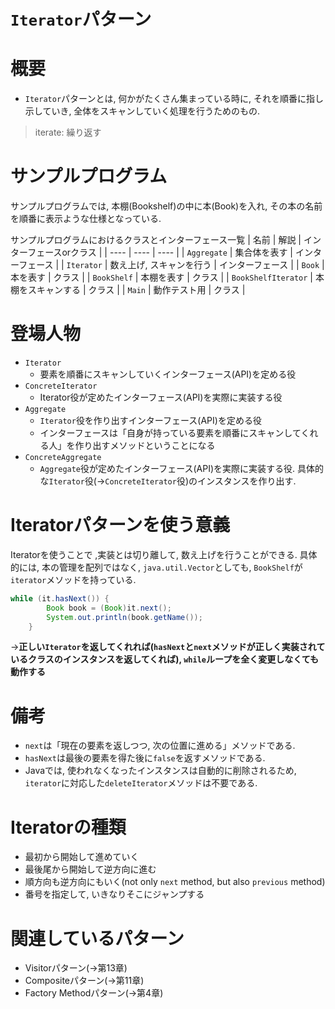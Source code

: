 # `Iterator`パターン

# 概要
- `Iterator`パターンとは, 何かがたくさん集まっている時に, それを順番に指し示していき, 全体をスキャンしていく処理を行うためのもの.
> iterate: 繰り返す

# サンプルプログラム
サンプルプログラムでは, 本棚(Bookshelf)の中に本(Book)を入れ, その本の名前を順番に表示ような仕様となっている.

サンプルプログラムにおけるクラスとインターフェース一覧
|  名前  |  解説 | インターフェースorクラス |
| ---- | ---- | ---- |
| `Aggregate` |  集合体を表す  | インターフェース |
| `Iterator` |  数え上げ, スキャンを行う  | インターフェース |
| `Book` | 本を表す | クラス |
| `BookShelf` | 本棚を表す | クラス |
| `BookShelfIterator` | 本棚をスキャンする | クラス |
| `Main` | 動作テスト用 | クラス |

# 登場人物
- `Iterator`
    - 要素を順番にスキャンしていくインターフェース(API)を定める役
- `ConcreteIterator`
    - Iterator役が定めたインターフェース(API)を実際に実装する役
- `Aggregate`
    - `Iterator`役を作り出すインターフェース(API)を定める役
    - インターフェースは「自身が持っている要素を順番にスキャンしてくれる人」を作り出すメソッドということになる
- `ConcreteAggregate`
    - `Aggregate`役が定めたインターフェース(API)を実際に実装する役. 具体的な`Iterator`役(→`ConcreteIterator`役)のインスタンスを作り出す.

# Iteratorパターンを使う意義
Iteratorを使うことで ,実装とは切り離して, 数え上げを行うことができる.
具体的には, 本の管理を配列ではなく, `java.util.Vector`としても, `BookShelf`が`iterator`メソッドを持っている.
```java
while (it.hasNext()) {
        Book book = (Book)it.next();
        System.out.println(book.getName());
    }
```

→**正しい`Iterator`を返してくれれば(`hasNext`と`next`メソッドが正しく実装されているクラスのインスタンスを返してくれば), `while`ループを全く変更しなくても動作する**

# 備考
- `next`は「現在の要素を返しつつ, 次の位置に進める」メソッドである.
- `hasNext`は最後の要素を得た後に`false`を返すメソッドである.
- Javaでは, 使われなくなったインスタンスは自動的に削除されるため, `iterator`に対応した`deleteIterator`メソッドは不要である.

# Iteratorの種類
- 最初から開始して進めていく
- 最後尾から開始して逆方向に進む
- 順方向も逆方向にもいく(not only `next` method, but also `previous` method)
- 番号を指定して, いきなりそこにジャンプする

# 関連しているパターン
- Visitorパターン(→第13章)
- Compositeパターン(→第11章)
- Factory Methodパターン(→第4章)